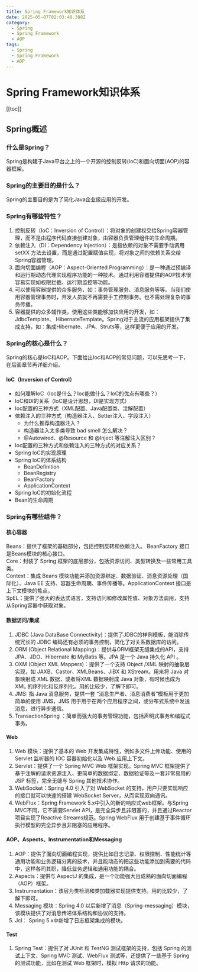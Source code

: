 ```yaml
---
title: Spring Framework知识体系
date: 2025-05-07T02:03:48.388Z
category:
  - Spring
  - Spring Framework
  - AOP
tags:
  - Spring
  - Spring Framework
  - AOP
---
```


# Spring Framework知识体系
[[toc]]
## Spring概述
### 什么是Spring？
Spring是构建于Java平台之上的一个开源的控制反转(IoC)和面向切面(AOP)的容器框架。  
### Spring的主要目的是什么？
Spring的主要目的是为了简化Java企业级应用的开发。  

### Spring有哪些特性？
1. 控制反转（IoC：Inversion of Control）：将对象的创建权交给Spring容器管理，而不是由程序代码直接创建对象，由容器负责管理组件的生命周期。  
2. 依赖注入（DI：Dependency Injection）：是指依赖的对象不需要手动调用 setXX 方法去设置，而是通过配置赋值实现，将对象之间的依赖关系交给Spring容器管理。  
3. 面向切面编程（AOP：Aspect-Oriented Programming）：是一种通过预编译和运行期动态代理实现程序功能的一种技术。通过利用容器提供的AOP技术很容易实现如权限拦截、运行期监控等功能。  
4. 可以使用容器提供的众多服务，如：事务管理服务、消息服务等等。当我们使用容器管理事务时，开发人员就不再需要手工控制事务。也不需处理复杂的事务传播。  
5. 容器提供的众多辅作类，使用这些类能够加快应用的开发，如： JdbcTemplate、 HibernateTemplate。Spring对于主流的应用框架提供了集成支持，如：集成Hibernate、JPA、Struts等，这样更便于应用的开发。  

### Spring的核心是什么？
Spring的核心是IoC和AOP。下面给出Ioc和AOP的常见问题，可以先思考一下，在后面章节再详细介绍。
#### IoC（Inversion of Control）
- 如何理解IoC（Ioc是什么？Ioc能做什么？IoC的优点有哪些？） 
- IoC和DI的关系（IoC是设计思想，DI是实现方式）
- Ioc配置的三种方式（XML配置、Java配置类、注解配置）
- 依赖注入的三种方式（构造器注入、Setter注入、字段注入）
    + 为什么推荐构造器注入？
    + 构造器注入太多类导致 bad smell 怎么解决？
    + @Autowired、@Resource 和 @Inject 等注解注入区别？
- Ioc配置的三种方式和依赖注入的三种方式的对应关系？
- Spring IoC的实现原理
- Spring IoC的体系结构
  + BeanDefinition
  + BeanRegistry
  + BeanFactory
  + ApplicationContext
- Spring IoC的初始化流程 
- Bean的生命周期
### Spring有哪些组件？
#### 核心容器
Beans：提供了框架的基础部分，包括控制反转和依赖注入。 BeanFactory 接口是Beans模块的核心接口。   
Core：封装了 Spring 框架的底层部分，包括资源访问、类型转换及一些常用工具类。  
Context：集成 Beans 模块功能并添加资源绑定、数据验证、消息资源处理（国际化）、Java EE 支持、容器生命周期、事件传播等。ApplicationContext 接口是上下文模块的焦点。  
SpEL：提供了强大的表达式语言，支持访问和修改属性值、对象方法调用，支持从Spring容器中获取对象。  

#### 数据访问/集成
1. JDBC (Java DataBase Connectivity)：提供了JDBC的样例模板，能消除传统冗长的 JDBC 编码还有必须的事务控制，简化了对关系数据库的访问。  
2. ORM (Object Relational Mapping)：提供与ORM框架无缝集成的API，支持 JPA、JDO、Hibernate 和 MyBatis 等。JPA 是一个 Java 持久化 API 。  
3. OXM (Object XML Mappers)：提供了一个支持 Object /XML 映射的抽象层实现，如 JAXB、Castor、XMLBeans、JiBX 和 XStream。用来将 Java 对象映射成 XML 数据，或者将XML 数据映射成 Java 对象，有时候也成为 XML 的序列化和反序列化。用的比较少，了解下即可。  
4. JMS: 指 Java 消息服务，提供一套 “消息生产者、消息消费者”模板用于更加简单的使用 JMS，JMS 用于用于在两个应用程序之间，或分布式系统中发送消息，进行异步通信。  
5. TransactionSpring ：简单而强大的事务管理功能，包括声明式事务和编程式事务。 
#### Web  
1. Web 模块：提供了基本的 Web 开发集成特性，例如多文件上传功能、使用的 Servlet 监听器的 IOC 容器初始化以及 Web 应用上下文。  
2. Servlet：提供了一个 Spring MVC Web 框架实现。Spring MVC 框架提供了基于注解的请求资源注入、更简单的数据绑定、数据验证等及一套非常易用的 JSP 标签，完全无缝与 Spring 其他技术协作。  
3. WebSocket：Spring 4.0 引入了对 WebSocket 的支持，用户只要实现响应的接口就可以快速的搭建 WebSocket Server，从而实现双向通讯。  
4. WebFlux：Spring Framework 5.x中引入的新的响应式web框架。与Spring MVC不同，它不需要Servlet API，是完全异步且非阻塞的，并且通过Reactor项目实现了Reactive Streams规范。Spring WebFlux 用于创建基于事件循环执行模型的完全异步且非阻塞的应用程序。  
#### AOP、Aspects、Instrumentation和Messaging  
1. AOP：提供了面向切面编程实现，提供比如日志记录、权限控制、性能统计等通用功能和业务逻辑分离的技术，并且能动态的把这些功能添加到需要的代码中，这样各司其职，降低业务逻辑和通用功能的耦合。  
2. Aspects：提供与 AspectJ 的集成，是一个功能强大且成熟的面向切面编程（AOP）框架。  
3. Instrumentation：该层为类检测和类加载器实现提供支持。用的比较少，了解下即可。  
4. Messaging 模块：Spring 4.0 以后新增了消息（Spring-messaging）模块，该模块提供了对消息传递体系结构和协议的支持。  
5. Jcl： Spring 5.x中新增了日志框架集成的模块。  
#### Test  
1. Spring Test：提供了对 JUnit 和 TestNG 测试框架的支持，包括 Spring 的测试上下文、Spring MVC 测试、WebFlux 测试等，还提供了一些基于 Spring 的测试功能，比如在测试 Web 框架时，模拟 Http 请求的功能。